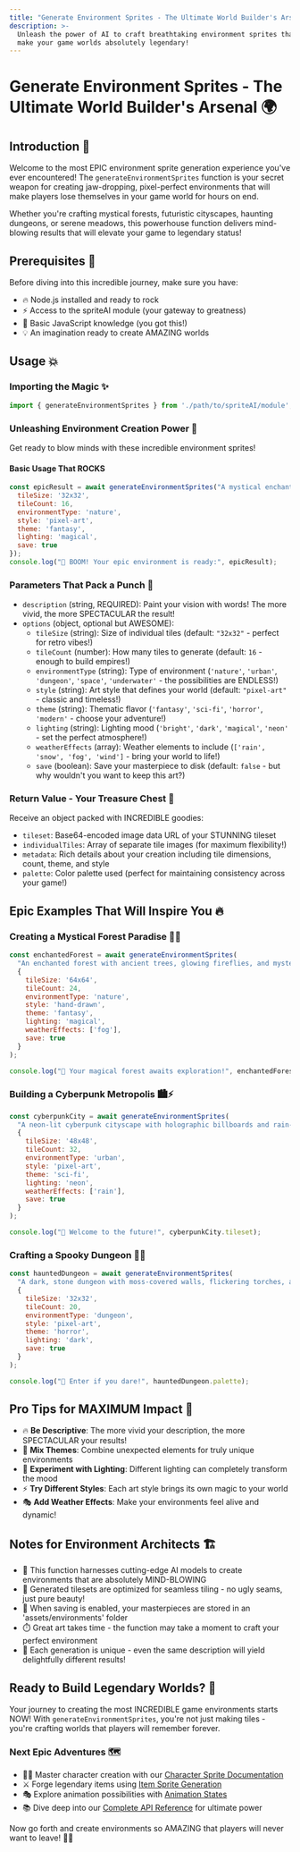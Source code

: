 ```yaml
---
title: "Generate Environment Sprites - The Ultimate World Builder's Arsenal \U0001F30D"
description: >-
  Unleash the power of AI to craft breathtaking environment sprites that will
  make your game worlds absolutely legendary!
---
```


# Generate Environment Sprites - The Ultimate World Builder's Arsenal 🌍

## Introduction 🚀

Welcome to the most EPIC environment sprite generation experience you've ever encountered! The `generateEnvironmentSprites` function is your secret weapon for creating jaw-dropping, pixel-perfect environments that will make players lose themselves in your game world for hours on end.

Whether you're crafting mystical forests, futuristic cityscapes, haunting dungeons, or serene meadows, this powerhouse function delivers mind-blowing results that will elevate your game to legendary status!

## Prerequisites 🎯

Before diving into this incredible journey, make sure you have:

- 🔥 Node.js installed and ready to rock
- ⚡ Access to the spriteAI module (your gateway to greatness)
- 🧠 Basic JavaScript knowledge (you got this!)
- 💡 An imagination ready to create AMAZING worlds

## Usage 💥

### Importing the Magic ✨

```javascript
import { generateEnvironmentSprites } from './path/to/spriteAI/module';
```

### Unleashing Environment Creation Power 🌟

Get ready to blow minds with these incredible environment sprites!

#### Basic Usage That ROCKS

```javascript
const epicResult = await generateEnvironmentSprites("A mystical enchanted forest with glowing mushrooms", {
  tileSize: '32x32',
  tileCount: 16,
  environmentType: 'nature',
  style: 'pixel-art',
  theme: 'fantasy',
  lighting: 'magical',
  save: true
});
console.log("🎉 BOOM! Your epic environment is ready:", epicResult);
```

### Parameters That Pack a Punch 💪

- `description` (string, REQUIRED): Paint your vision with words! The more vivid, the more SPECTACULAR the result!
- `options` (object, optional but AWESOME):
  - `tileSize` (string): Size of individual tiles (default: `"32x32"` - perfect for retro vibes!)
  - `tileCount` (number): How many tiles to generate (default: `16` - enough to build empires!)
  - `environmentType` (string): Type of environment (`'nature'`, `'urban'`, `'dungeon'`, `'space'`, `'underwater'` - the possibilities are ENDLESS!)
  - `style` (string): Art style that defines your world (default: `"pixel-art"` - classic and timeless!)
  - `theme` (string): Thematic flavor (`'fantasy'`, `'sci-fi'`, `'horror'`, `'modern'` - choose your adventure!)
  - `lighting` (string): Lighting mood (`'bright'`, `'dark'`, `'magical'`, `'neon'` - set the perfect atmosphere!)
  - `weatherEffects` (array): Weather elements to include (`['rain', 'snow', 'fog', 'wind']` - bring your world to life!)
  - `save` (boolean): Save your masterpiece to disk (default: `false` - but why wouldn't you want to keep this art?)

### Return Value - Your Treasure Chest 💎

Receive an object packed with INCREDIBLE goodies:
- `tileset`: Base64-encoded image data URL of your STUNNING tileset
- `individualTiles`: Array of separate tile images (for maximum flexibility!)
- `metadata`: Rich details about your creation including tile dimensions, count, theme, and style
- `palette`: Color palette used (perfect for maintaining consistency across your game!)

## Epic Examples That Will Inspire You 🔥

### Creating a Mystical Forest Paradise 🌲✨

```javascript
const enchantedForest = await generateEnvironmentSprites(
  "An enchanted forest with ancient trees, glowing fireflies, and mysterious fog", 
  {
    tileSize: '64x64',
    tileCount: 24,
    environmentType: 'nature',
    style: 'hand-drawn',
    theme: 'fantasy',
    lighting: 'magical',
    weatherEffects: ['fog'],
    save: true
  }
);

console.log("🌟 Your magical forest awaits exploration!", enchantedForest.metadata);
```

### Building a Cyberpunk Metropolis 🏙️⚡

```javascript
const cyberpunkCity = await generateEnvironmentSprites(
  "A neon-lit cyberpunk cityscape with holographic billboards and rain-slicked streets", 
  {
    tileSize: '48x48',
    tileCount: 32,
    environmentType: 'urban',
    style: 'pixel-art',
    theme: 'sci-fi',
    lighting: 'neon',
    weatherEffects: ['rain'],
    save: true
  }
);

console.log("🤖 Welcome to the future!", cyberpunkCity.tileset);
```

### Crafting a Spooky Dungeon 👻🏰

```javascript
const hauntedDungeon = await generateEnvironmentSprites(
  "A dark, stone dungeon with moss-covered walls, flickering torches, and ancient symbols", 
  {
    tileSize: '32x32',
    tileCount: 20,
    environmentType: 'dungeon',
    style: 'pixel-art',
    theme: 'horror',
    lighting: 'dark',
    save: true
  }
);

console.log("👹 Enter if you dare!", hauntedDungeon.palette);
```

## Pro Tips for MAXIMUM Impact 🎯

- 🔥 **Be Descriptive**: The more vivid your description, the more SPECTACULAR your results!
- 🎨 **Mix Themes**: Combine unexpected elements for truly unique environments
- 🌈 **Experiment with Lighting**: Different lighting can completely transform the mood
- ⚡ **Try Different Styles**: Each art style brings its own magic to your world
- 🎭 **Add Weather Effects**: Make your environments feel alive and dynamic!

## Notes for Environment Architects 🏗️

- 🤖 This function harnesses cutting-edge AI models to create environments that are absolutely MIND-BLOWING
- 🎨 Generated tilesets are optimized for seamless tiling - no ugly seams, just pure beauty!
- 💾 When saving is enabled, your masterpieces are stored in an 'assets/environments' folder
- ⏱️ Great art takes time - the function may take a moment to craft your perfect environment
- 🔄 Each generation is unique - even the same description will yield delightfully different results!

## Ready to Build Legendary Worlds? 🌟

Your journey to creating the most INCREDIBLE game environments starts NOW! With `generateEnvironmentSprites`, you're not just making tiles - you're crafting worlds that players will remember forever.

### Next Epic Adventures 🗺️

- 🏃‍♂️ Master character creation with our [Character Sprite Documentation](/docs/generateSprite)
- ⚔️ Forge legendary items using [Item Sprite Generation](/docs/generateItemSprites)
- 🎭 Explore animation possibilities with [Animation States](/docs/fetchAvailableAnimationStates)
- 📚 Dive deep into our [Complete API Reference](/docs/reference) for ultimate power

Now go forth and create environments so AMAZING that players will never want to leave! 🚀✨
